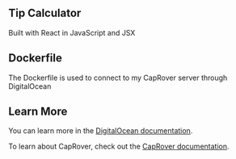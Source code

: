 ## Tip Calculator 

Built with React in JavaScript and JSX

## Dockerfile

The Dockerfile is used to connect to my CapRover server through DigitalOcean

## Learn More

You can learn more in the [DigitalOcean documentation](https://www.digitalocean.com/docs/droplets/).

To learn about CapRover, check out the [CapRover documentation](https://caprover.com/docs/get-started.html).


